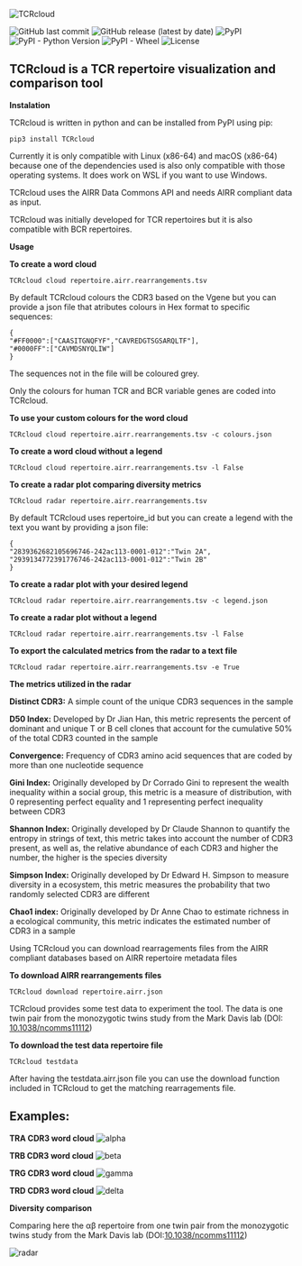 ![TCRcloud](https://github.com/eriicdesousa/TCRcloud/raw/main/images/TCRcloud.png)

![GitHub last commit](https://img.shields.io/github/last-commit/eriicdesousa/TCRcloud)
![GitHub release (latest by date)](https://img.shields.io/github/v/release/eriicdesousa/TCRcloud)
![PyPI](https://img.shields.io/pypi/v/TCRcloud)
![PyPI - Python Version](https://img.shields.io/pypi/pyversions/TCRcloud)
![PyPI - Wheel](https://img.shields.io/pypi/wheel/TCRcloud)
![License](https://img.shields.io/github/license/eriicdesousa/TCRcloud)

## TCRcloud is a TCR repertoire visualization and comparison tool

**Instalation**

TCRcloud is written in python and can be installed from PyPI using pip:

    pip3 install TCRcloud

Currently it is only compatible with Linux (x86-64) and macOS (x86-64) because one of the dependencies used is also only compatible with those operating systems. It does work on WSL if you want to use Windows.

TCRcloud uses the AIRR Data Commons API and needs AIRR compliant data as input.

TCRcloud was initially developed for TCR repertoires but it is also compatible with BCR repertoires.

**Usage**

**To create a word cloud**

    TCRcloud cloud repertoire.airr.rearrangements.tsv

By default TCRcloud colours the CDR3 based on the Vgene but you can provide a json file that atributes colours in Hex format to specific sequences:

    {
    "#FF0000":["CAASITGNQFYF","CAVREDGTSGSARQLTF"],
    "#0000FF":["CAVMDSNYQLIW"]
    }

The sequences not in the file will be coloured grey.

Only the colours for human TCR and BCR variable genes are coded into TCRcloud.

**To use your custom colours for the word cloud**

    TCRcloud cloud repertoire.airr.rearrangements.tsv -c colours.json

**To create a word cloud without a legend**

    TCRcloud cloud repertoire.airr.rearrangements.tsv -l False

**To create a radar plot comparing diversity metrics**

    TCRcloud radar repertoire.airr.rearrangements.tsv

By default TCRcloud uses repertoire_id but you can create a legend with the text you want by providing a json file:

    {
    "2839362682105696746-242ac113-0001-012":"Twin 2A",
    "2939134772391776746-242ac113-0001-012":"Twin 2B"
    }  

**To create a radar plot with your desired legend**

	TCRcloud radar repertoire.airr.rearrangements.tsv -c legend.json

**To create a radar plot without a legend**
    
    TCRcloud radar repertoire.airr.rearrangements.tsv -l False

**To export the calculated metrics from the radar to a text file**

    TCRcloud radar repertoire.airr.rearrangements.tsv -e True

**The metrics utilized in the radar**

**Distinct CDR3:** A simple count of the unique CDR3 sequences in the sample

**D50 Index:** Developed by Dr Jian Han, this metric represents the percent of dominant and unique T or B cell clones that account for the cumulative 50% of the total CDR3 counted in the sample

**Convergence:** Frequency of CDR3 amino acid sequences that are coded by more than one nucleotide sequence  

**Gini Index:** Originally developed by Dr Corrado Gini to represent the wealth inequality within a social group, this metric is a measure of distribution, with 0 representing perfect equality and 1 representing perfect inequality between CDR3

**Shannon Index:** Originally developed by Dr Claude Shannon to quantify the entropy in strings of text, this metric takes into account the number of CDR3 present, as well as, the relative abundance of each CDR3 and higher the number, the higher is the species diversity

**Simpson Index:** Originally developed by Dr Edward H. Simpson to measure diversity in a ecosystem, this metric measures the probability that two randomly selected CDR3 are different

**Chao1 index:** Originally developed by Dr Anne Chao to estimate richness in a ecological community, this metric indicates the estimated number of CDR3 in a sample 

Using TCRcloud you can download rearragements files from the AIRR compliant databases based on AIRR repertoire metadata files

**To download AIRR rearrangements files**

    TCRcloud download repertoire.airr.json

TCRcloud provides some test data to experiment the tool. The data is one twin pair from the monozygotic twins study from the Mark Davis lab (DOI:[ 10.1038/ncomms11112](https://doi.org/10.1038/ncomms11112))

**To download the test data repertoire file**

    TCRcloud testdata

After having the testdata.airr.json file you can use the download function included in TCRcloud to get the matching rearragements file.

## Examples:

**TRA CDR3 word cloud**
![alpha](https://github.com/eriicdesousa/TCRcloud/raw/main/images/alpha.png)

**TRB CDR3 word cloud**
![beta](https://github.com/eriicdesousa/TCRcloud/raw/main/images/beta.png)

**TRG CDR3 word cloud**
![gamma](https://github.com/eriicdesousa/TCRcloud/raw/main/images/gamma.png) 

**TRD CDR3 word cloud**
![delta](https://github.com/eriicdesousa/TCRcloud/raw/main/images/delta.png) 

**Diversity comparison**

Comparing here the αβ repertoire from one twin pair from the monozygotic twins study from the Mark Davis lab (DOI:[10.1038/ncomms11112](https://doi.org/10.1038/ncomms11112))

![radar](https://github.com/eriicdesousa/TCRcloud/raw/main/images/radar.png)
